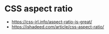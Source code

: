 # CSS aspect ratio

* <https://css-irl.info/aspect-ratio-is-great/>
* <https://ishadeed.com/article/css-aspect-ratio/>
